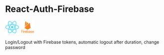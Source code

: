 # React-Auth-Firebase

<div>
  <img width="45px" src="https://raw.githubusercontent.com/devicons/devicon/master/icons/react/react-original.svg">
  <img width="45px" src="https://raw.githubusercontent.com/devicons/devicon/master/icons/firebase/firebase-plain-wordmark.svg">
</div>

Login/Logout with Firebase tokens, automatic logout after duration, change password 
